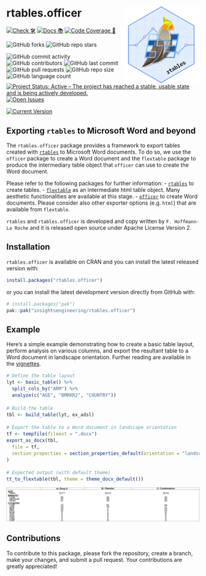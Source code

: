 
<!-- README.md is generated from README.Rmd. Please edit that file -->

# rtables.officer <a href='https://github.com/insightsengineering/rtables'><img src="man/figures/logo.png" align="right" height="200" width="200"/></a>

<!-- start badges -->

[![Check
🛠](https://github.com/insightsengineering/rtables.officer/actions/workflows/check.yaml/badge.svg)](https://github.com/insightsengineering/rtables.officer/actions/workflows/check.yaml)
[![Docs
📚](https://github.com/insightsengineering/rtables.officer/actions/workflows/docs.yaml/badge.svg)](https://insightsengineering.github.io/rtables.officer/)
[![Code Coverage
📔](https://raw.githubusercontent.com/insightsengineering/rtables.officer/_xml_coverage_reports/data/main/badge.svg)](https://raw.githubusercontent.com/insightsengineering/rtables.officer/_xml_coverage_reports/data/main/coverage.xml)

![GitHub
forks](https://img.shields.io/github/forks/insightsengineering/rtables.officer?style=social)
![GitHub repo
stars](https://img.shields.io/github/stars/insightsengineering/rtables.officer?style=social)

![GitHub commit
activity](https://img.shields.io/github/commit-activity/m/insightsengineering/rtables.officer)
![GitHub
contributors](https://img.shields.io/github/contributors/insightsengineering/rtables.officer)
![GitHub last
commit](https://img.shields.io/github/last-commit/insightsengineering/rtables.officer)
![GitHub pull
requests](https://img.shields.io/github/issues-pr/insightsengineering/rtables.officer)
![GitHub repo
size](https://img.shields.io/github/repo-size/insightsengineering/rtables.officer)
![GitHub language
count](https://img.shields.io/github/languages/count/insightsengineering/rtables.officer)
[![Project Status: Active – The project has reached a stable, usable
state and is being actively
developed.](https://www.repostatus.org/badges/latest/active.svg)](https://www.repostatus.org/#active)
[![Open
Issues](https://img.shields.io/github/issues-raw/insightsengineering/rtables.officer?color=red&label=open%20issues)](https://github.com/insightsengineering/rtables.officer/issues?q=is%3Aissue+is%3Aopen+sort%3Aupdated-desc)

[![Current
Version](https://img.shields.io/github/r-package/v/insightsengineering/rtables.officer/main?color=purple&label=Development%20Version)](https://github.com/insightsengineering/rtables.officer/tree/main)
<!-- end badges -->

## Exporting `rtables` to Microsoft Word and beyond

The `rtables.officer` package provides a framework to export tables
created with
[`rtables`](https://github.com/insightsengineering/rtables/) to
Microsoft Word documents. To do so, we use the `officer` package to
create a Word document and the `flextable` package to produce the
intermediary table object that `officer` can use to create the Word
document.

Please refer to the following packages for further information: -
[`rtables`](https://github.com/insightsengineering/rtables/) to create
tables. - [`flextable`](https://github.com/davidgohel/flextable) as an
intermediate html table object. Many aesthetic functionalities are
available at this stage. -
[`officer`](https://github.com/davidgohel/officer) to create Word
documents. Please consider also other exporter options (e.g. `html`)
that are available from `flextable`.

`rtables` and `rtables.officer` is developed and copy written by
`F. Hoffmann-La Roche` and it is released open source under Apache
License Version 2.

## Installation

`rtables.officer` is available on CRAN and you can install the latest
released version with:

``` r
install.packages("rtables.officer")
```

or you can install the latest development version directly from GitHub
with:

``` r
# install.packages("pak")
pak::pak("insightsengineering/rtables.officer")
```

## Example

Here’s a simple example demonstrating how to create a basic table
layout, perform analysis on various columns, and export the resultant
table to a Word document in landscape orientation. Further reading are
available in the
[vignettes](https://insightsengineering.github.io/rtables.officer/latest-tag/articles/).

``` r
# Define the table layout
lyt <- basic_table() %>%
  split_cols_by("ARM") %>%
  analyze(c("AGE", "BMRKR2", "COUNTRY"))

# Build the table
tbl <- build_table(lyt, ex_adsl)

# Export the table to a Word document in landscape orientation
tf <- tempfile(fileext = ".docx")
export_as_docx(tbl,
  file = tf,
  section_properties = section_properties_default(orientation = "landscape")
)

# Expected output (with default theme)
tt_to_flextable(tbl, theme = theme_docx_default())
```

<img src="man/figures/README-unnamed-chunk-2-1.png" width="2000" />

## Contributions

To contribute to this package, please fork the repository, create a
branch, make your changes, and submit a pull request. Your contributions
are greatly appreciated!
